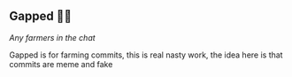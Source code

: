 ## Gapped 🧑‍🌾

*Any farmers in the chat*

Gapped is for farming commits, this is real nasty work, the idea here is that commits are meme and fake 
